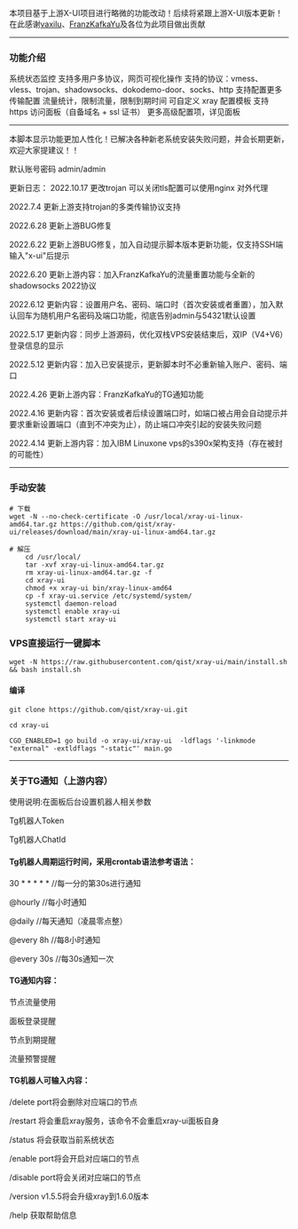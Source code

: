 本项目基于上游X-UI项目进行略微的功能改动！后续将紧跟上游X-UI版本更新！在此感谢[vaxilu](https://github.com/vaxilu/x-ui)、[FranzKafkaYu](https://github.com/FranzKafkaYu/x-ui)及各位为此项目做出贡献

----------------------------------------------------------------------------------------------------------------------------------------------
### 功能介绍

系统状态监控
支持多用户多协议，网页可视化操作
支持的协议：vmess、vless、trojan、shadowsocks、dokodemo-door、socks、http
支持配置更多传输配置
流量统计，限制流量，限制到期时间
可自定义 xray 配置模板
支持 https 访问面板（自备域名 + ssl 证书）
更多高级配置项，详见面板

----------------------------------------------------------------------------------------------------------------------------------------------

本脚本显示功能更加人性化！已解决各种新老系统安装失败问题，并会长期更新，欢迎大家提建议！！

默认账号密码 admin/admin        

更新日志：
2022.10.17 更改trojan 可以关闭tls配置可以使用nginx 对外代理

2022.7.4 更新上游支持trojan的多类传输协议支持

2022.6.28 更新上游BUG修复

2022.6.22 更新上游BUG修复，加入自动提示脚本版本更新功能，仅支持SSH端输入"x-ui"后提示

2022.6.20 更新上游内容：加入FranzKafkaYu的流量重置功能与全新的shadowsocks 2022协议

2022.6.12 更新内容：设置用户名、密码、端口时（首次安装或者重置），加入默认回车为随机用户名密码及端口功能，彻底告别admin与54321默认设置

2022.5.17 更新内容：同步上游源码，优化双栈VPS安装结束后，双IP（V4+V6）登录信息的显示

2022.5.12 更新内容：加入已安装提示，更新脚本时不必重新输入账户、密码、端口

2022.4.26 更新上游内容：FranzKafkaYu的TG通知功能

2022.4.16 更新内容：首次安装或者后续设置端口时，如端口被占用会自动提示并要求重新设置端口（直到不冲突为止），防止端口冲突引起的安装失败问题

2022.4.14 更新上游内容：加入IBM Linuxone vps的s390x架构支持（存在被封的可能性）

-------------------------------------------------------------------------------------------------------------------------------------------------
### 手动安装

```
# 下载 
wget -N --no-check-certificate -O /usr/local/xray-ui-linux-amd64.tar.gz https://github.com/qist/xray-ui/releases/download/main/xray-ui-linux-amd64.tar.gz

# 解压
    cd /usr/local/
    tar -xvf xray-ui-linux-amd64.tar.gz
    rm xray-ui-linux-amd64.tar.gz -f
    cd xray-ui
    chmod +x xray-ui bin/xray-linux-amd64
    cp -f xray-ui.service /etc/systemd/system/
    systemctl daemon-reload
    systemctl enable xray-ui
    systemctl start xray-ui
```

### VPS直接运行一键脚本

```
wget -N https://raw.githubusercontent.com/qist/xray-ui/main/install.sh && bash install.sh
```

#### 编译

```
git clone https://github.com/qist/xray-ui.git

cd xray-ui

CGO_ENABLED=1 go build -o xray-ui/xray-ui  -ldflags '-linkmode "external" -extldflags "-static"' main.go
```
--------------------------------------------------------------------------------------------------------------------------------------------------
### 关于TG通知（上游内容）

使用说明:在面板后台设置机器人相关参数

Tg机器人Token

Tg机器人ChatId

#### Tg机器人周期运行时间，采用crontab语法参考语法：

30 * * * * * //每一分的第30s进行通知

@hourly //每小时通知

@daily //每天通知（凌晨零点整）

@every 8h //每8小时通知

@every 30s  //每30s通知一次

#### TG通知内容：

节点流量使用

面板登录提醒

节点到期提醒

流量预警提醒

#### TG机器人可输入内容：

/delete port将会删除对应端口的节点

/restart 将会重启xray服务，该命令不会重启xray-ui面板自身

/status 将会获取当前系统状态

/enable port将会开启对应端口的节点

/disable port将会关闭对应端口的节点

/version v1.5.5将会升级xray到1.6.0版本

/help 获取帮助信息